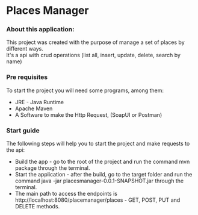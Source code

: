 # Places Manager

### About this application:  
This project was created with the purpose of manage a set of places by different ways.  
It's a api with crud operations (list all, insert, update, delete, search by name)

### Pre requisites
To start the project you will need some programs, among them:  

* JRE - Java Runtime 
* Apache Maven
* A Software to make the Http Request, (SoapUI or Postman)

### Start guide
The following steps will help you to start the project and make requests to the api:  

* Build the app - go to the root of the project and run the command mvn package through the terminal.
* Start the application - after the build, go to the target folder and run the command java -jar placesmanager-0.0.1-SNAPSHOT.jar through the terminal.
* The main path to access the endpoints is http://localhost:8080/placemanager/places - GET, POST, PUT and DELETE methods.



